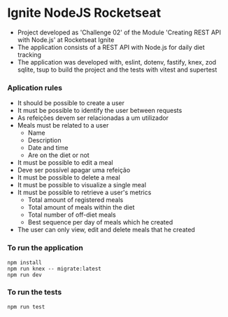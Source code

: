 # Ignite NodeJS Rocketseat 
- Project developed as 'Challenge 02' of the Module 'Creating REST API with Node.js' at Rocketseat Ignite 
- The application consists of a REST API with Node.js for daily diet tracking
- The application was developed with, eslint, dotenv, fastify, knex, zod sqlite, tsup to build the project and the tests with vitest and supertest

### Aplication rules
- It should be possible to create a user
- It must be possible to identify the user between requests
- As refeições devem ser relacionadas a um utilizador
- Meals must be related to a user
  -	Name
  -	Description
  -	Date and time
  - Are on the diet or not
- It must be possible to edit a meal
- Deve ser possível apagar uma refeição
- It must be possible to delete a meal
- It must be possible to visualize a single meal
- It must be possible to retrieve a user's metrics
  -	Total amount of registered meals
  -	Total amount of meals within the diet
  -	Total number of off-diet meals
  -	Best sequence per day of meals which he created
- The user can only view, edit and delete meals that he created

### To run the application
```
npm install
npm run knex -- migrate:latest
npm run dev
```

### To run the tests
```
npm run test
```
